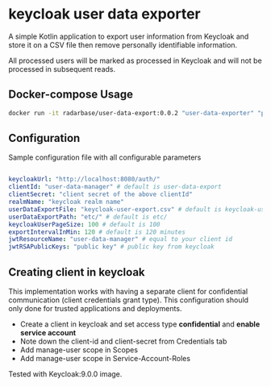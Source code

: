 # keycloak user data exporter

A simple Kotlin application to export user information from Keycloak and store it on a CSV file then remove personally identifiable information.

All processed users will be marked as processed in Keycloak and will not be processed in subsequent reads. 


## Docker-compose Usage 
```bash
docker run -it radarbase/user-data-export:0.0.2 "user-data-exporter" "path/to/data-export-config.yml"
```
## Configuration
Sample configuration file with all configurable parameters
```yaml

keycloakUrl: "http://localhost:8080/auth/"
clientId: "user-data-manager" # default is user-data-export
clientSecret: "client secret of the above clientId"
realmName: "keycloak realm name"
userDataExportFile: "keycloak-user-export.csv" # default is keycloak-user-export.csv
userDataExportPath: "etc/" # default is etc/
keycloakUserPageSize: 100 # default is 100
exportIntervalInMin: 120 # default is 120 minutes
jwtResourceName: "user-data-manager" # equal to your client id
jwtRSAPublicKeys: "public key" # public key from keycloak

```

## Creating client in keycloak
This implementation works with having a separate client for confidential communication (client credentials grant type).
This configuration should only done for trusted applications and deployments.

- Create a client in keycloak and set access type **confidential** and **enable service account**
- Note down the client-id and client-secret from Credentials tab
- Add manage-user scope in Scopes
- Add manage-user scope in Service-Account-Roles


Tested with Keycloak:9.0.0 image. 
